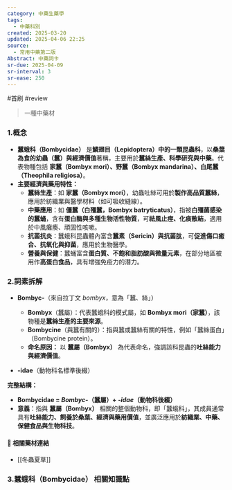 ```yaml
---
category: 中藥生藥學
tags:
  - 中藥科別
created: 2025-03-20
updated: 2025-04-06 22:25
source:
  - 常用中藥第二版
Abstract: 中藥詞卡
sr-due: 2025-04-09
sr-interval: 3
sr-ease: 250
---
```

#首刷 #review 
> 一種中藥材
### 1.概念
- **蠶蛾科（Bombycidae）** 是**鱗翅目（Lepidoptera）中的一類昆蟲科**，以**桑葉為食的幼蟲（蠶）與經濟價值**著稱，主要用於**蠶絲生產、科學研究與中藥**。代表物種包括 **家蠶（Bombyx mori）、野蠶（Bombyx mandarina）、白尾蠶（Theophila religiosa）**。  
- **主要經濟與藥用特性：**  
  - **蠶絲生產**：如 **家蠶（Bombyx mori）**，幼蟲吐絲可用於**製作高品質蠶絲**，應用於紡織業與醫學材料（如可吸收縫線）。  
  - **中藥應用**：如 **僵蠶（白殭蠶，Bombyx batryticatus）**，指被**白殭菌感染的蠶蛹**，含有**蛋白酶與多種生物活性物質**，可**祛風止痙、化痰散結**，適用於中風癱瘓、頑固性咳嗽。  
  - **抗菌抗炎**：蠶蛾科昆蟲體內富含**蠶素（Sericin）與抗菌肽**，可**促進傷口癒合、抗氧化與抑菌**，應用於生物醫學。  
  - **營養與保健**：蠶蛹富含**蛋白質、不飽和脂肪酸與微量元素**，在部分地區被用作**高蛋白食品**，具有增強免疫力的潛力。  

### 2.詞素拆解
- **Bombyc-**（來自拉丁文 *bombyx*，意為「蠶、絲」）  
  - **Bombyx**（蠶屬）：代表蠶蛾科的模式屬，如 **Bombyx mori（家蠶）**，該物種是**蠶絲生產的主要來源**。  
  - **Bombycine**（與蠶有關的）：指與蠶或蠶絲有關的特性，例如「蠶絲蛋白」（Bombycine protein）。  
  - **命名原因：** 以 **蠶屬（Bombyx）** 為代表命名，強調該科昆蟲的**吐絲能力與經濟價值**。  

- **-idae**（動物科名標準後綴） 

**完整結構：**
- **Bombycidae = *Bombyc-*（蠶屬）+ *-idae*（動物科後綴）**  
- **意義**：指與 **蠶屬（Bombyx）** 相關的整個動物科，即「蠶蛾科」，其成員通常具有**吐絲能力、飼養於桑葉、經濟與藥用價值**，並廣泛應用於**紡織業、中藥、保健食品與生物科技**。

#### 📌 相關藥材連結


- [[冬蟲夏草]]

### 3.蠶蛾科（Bombycidae） 相關知識點




